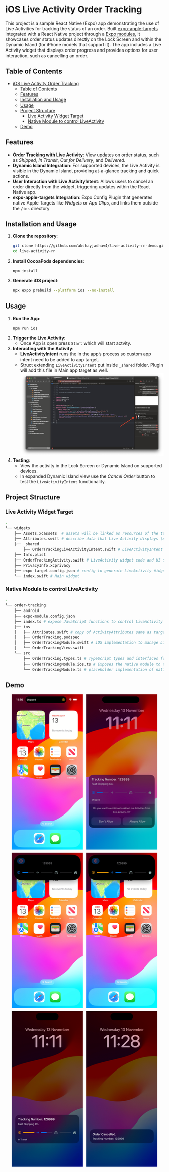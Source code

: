 # iOS Live Activity Order Tracking

This project is a sample React Native (Expo) app demonstrating the use of Live Activities for tracking the status of an order. Built [expo-apple-targets](https://github.com/EvanBacon/expo-apple-targets) integrated with a React Native project through a [Expo modules](https://docs.expo.dev/modules/overview/), it showcases order status updates directly on the Lock Screen and within the Dynamic Island (for iPhone models that support it). The app includes a Live Activity widget that displays order progress and provides options for user interaction, such as cancelling an order.

## Table of Contents
- [iOS Live Activity Order Tracking](#ios-live-activity-order-tracking)
  - [Table of Contents](#table-of-contents)
  - [Features](#features)
  - [Installation and Usage](#installation-and-usage)
  - [Usage](#usage)
  - [Project Structure](#project-structure)
    - [Live Activity Widget Target](#live-activity-widget-target)
    - [Native Module to control LiveActivity](#native-module-to-control-liveactivity)
  - [Demo](#demo)



## Features
- **Order Tracking with Live Activity**: View updates on order status, such as *Shipped*, *In Transit*, *Out for Delivery*, and *Delivered*.
- **Dynamic Island Integration**: For supported devices, the Live Activity is visible in the Dynamic Island, providing at-a-glance tracking and quick actions.
- **User Interaction with Live ActivityIntent**: Allows users to cancel an order directly from the widget, triggering updates within the React Native app.
- **expo-apple-targets Integration**: Expo Config Plugin that generates native Apple Targets like *Widgets* or *App Clips*, and links them outside the `/ios` directory


## Installation and Usage
1. **Clone the repository**:
   ```bash
   git clone https://github.com/akshayjadhav4/live-activity-rn-demo.git
   cd live-activity-rn
   ```

2. **Install CocoaPods dependencies**:
   ```bash
   npm install
   ```
3. **Generate iOS project**:
   ```bash
   npx expo prebuild --platform ios --no-install
   ```

## Usage
1. **Run the App**:
   ```bash
   npm run ios
   ```
2. **Trigger the Live Activity**:
   - Once App is open press `Start` which will start actvity.
3. **Interacting with the Activity**:
   - **LiveActivityIntent** runs the in the app’s process so custom app intent need to be added to app target.
   - Struct extending `LiveActivityIntent` put inside `_shared` folder. Plugin will add this file in Main app target as well. 
   ![App-Target-Intent](./demo/App-Target-Intent.png)
4. **Testing**:
     - View the activity in the Lock Screen or Dynamic Island on supported devices.
     - In expanded Dynamic Island view use the *Cancel Order* button to test the `LiveActivityIntent` functionality.


## Project Structure

### Live Activity Widget Target

```bash
.
└── widgets
    ├── Assets.xcassets  # assets will be linked as resources of the target
    ├── Attributes.swift # describe data that Live Activity displays (ActivityAttributes)
    ├── _shared
        ├── OrderTrackingLiveActivityIntent.swift # LiveActivityIntent handling
    ├── Info.plist
    ├── OrderTrackingActivity.swift # LiveActivity widget code and UI setup
    ├── PrivacyInfo.xcprivacy
    ├── expo-target.config.json # config to generate LiveActivity Widget
    └── index.swift # Main widget

```

### Native Module to control LiveActivity

```bash
.
└── order-tracking
    ├── android
    ├── expo-module.config.json
    ├── index.ts # expose JavaScript functions to control LiveActivity 
    ├── ios
    │   ├── Attributes.swift # copy of ActivityAttributes same as target
    │   ├── OrderTracking.podspec
    │   ├── OrderTrackingModule.swift # iOS implementation to manage LiveActivity
    │   └── OrderTrackingView.swift 
    └── src
        ├── OrderTracking.types.ts # TypeScript types and interfaces for the module 
        ├── OrderTrackingModule.ios.ts # Exposes the native module to the JavaScript side
        └── OrderTrackingModule.ts # placeholder implementation of native module for other platforms
```

## Demo

<div style="display: flex; justify-content: center; gap: 10px;">
  <img src="./demo/1demo.png" alt="Dynamic Island" width="45%">
  <img src="./demo/2demo.png" alt="Local Screen" width="45%">
</div>

<div style="display: flex; justify-content: center; gap: 10px; margin-top:10px">
  <img src="./demo/3demo.png" alt="Expanded Dynamic Island" width="45%">
  <img src="./demo/4demo.png" alt="Expanded Dynamic Island Status Update" width="45%">
</div>

<div style="display: flex; justify-content: center; gap: 10px; margin-top:10px">
  <img src="./demo/5demo.png" alt="Local Screen Status Update" width="45%">
  <img src="./demo/6demo.png" alt="Order Cancelled" width="45%">
</div>